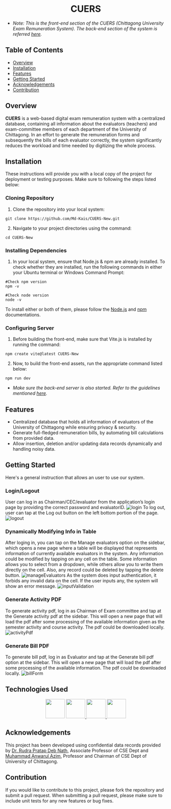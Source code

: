 <link rel="stylesheet" type="text/css" href="README-styles.css">

# <h1 align = "center"> CUERS </h1>
+ _Note: This is the front-end section of the CUERS (Chittagong University Exam Remuneration System). The back-end section of the system is referred [here](https://github.com/Md-Kais/CUERS_SERVER )._
## Table of Contents
- [Overview](#overview)
- [Installation](#installation)
- [Features](#features)
- [Getting Started](#getting-started)
- [Acknowledgements](#acknowledgements)
- [Contribution](#contribution)
## Overview
**CUERS** is a web-based digital exam remuneration system with a centralized database, containing all information about the evaluators (teachers) and exam-committee members of each department of the University of Chittagong. In an effort to generate the remuneration forms and subsequently the bills of each evaluator correctly, the system significantly reduces the workload and time needed by digitizing the whole process.

## Installation
These instructions will provide you with a local copy of the project for deployment or testing purposes. Make sure to following the steps listed below:
### Cloning Repository
1. Clone the repository into your local system:
```
git clone https://github.com/Md-Kais/CUERS-New.git
```
2. Navigate to your project directories using the command:
```
cd CUERS-New
```
### Installing Dependencies
1. In your local system, ensure that Node.js & npm are already installed. To check whether they are installed, run the following commands in either your Ubuntu terminal or Windows Command Prompt:
```
#Check npm version
npm -v 

#Check node version
node -v
```
To install either or both of them, please follow the [Node.js](https://nodejs.org/en/download/package-manager "Node.js installation via package manager") and [npm](https://docs.npmjs.com/downloading-and-installing-node-js-and-npm "Downloading and installing Node.js and npm") documentations.

### Configuring Server
1. Before building the front-end, make sure that Vite.js is installed by running the command:
```
npm create vite@latest CUERS-New
```
2. Now, to build the front-end assets, run the appropriate command listed below:
```
npm run dev
```
* _Make sure the back-end server is also started. Refer to the guidelines mentioned [here](https://github.com/Md-Kais/CUERS_SERVER )._

## Features
* Centralized database that holds all information of evaluators of the University of Chittagong while ensuring privacy & security.
* Generate full-fledged remuneration bills, by automating bill calculations from provided data.
* Allow insertion, deletion and/or updating data records dynamically and handling noisy data.

## Getting Started
Here's a general instruction that allows an user to use our system.
### Login/Logout
User can log in as Chairman/CEC/evaluator from the application’s login page by providing the correct password and evaluatorID.
![login](./src/assets/ChairmanLogin.png)
To log out, user can tap at the Log out button on the left bottom portion of the page.
![logout](./src/assets/Log-out.png)

### Dynamically Modifying Info in Table
After loging in, you can tap on the Manage evaluators option on the sidebar, which opens a new page where a table will be displayed that represents information of currently available evaluators in the system. Any information could be modified by tapping on any cell on the table. Some information allows you to select from a dropdown, while others allow you to write them directly on the cell. Also, any record could be deleted by tapping the delete button.
![manageEvaluators](./src/assets/ManageEvaluators.png)
As the system does input authentication, it forbids any invalid data on the cell. If the user inputs any, the system will show an error message.
![inputValidation](./src/assets/input%20validation.png)

### Generate Activity PDF
To generate activity pdf, log in as Chairman of Exam committee and tap at the Generate activity pdf at the sidebar. This will open a new page that will load the pdf after some processing of the available information given as the semester activity and course activity. The pdf could be downloaded locally.
![activityPdf](./src/assets/activity-pdf.png)

### Generate Bill PDF
To generate bill pdf, log in as Evaluator and tap at the Generate bill pdf option at the sidebar. This will open a new page that will load the pdf after some processing of the available information. The pdf could be downloaded locally.
![billForm](./src/assets/Bill-Form.png)


## Technologies Used
<div class = "img-display" align = "center">
<a href="https://developer.mozilla.org/en-US/docs/Web/JavaScript" ><img src = "src/assets/javascript.svg" id= "js" height="60px" width="60px"
/></a>
<a href="https://tailwindcss.com/"><img src = "src/assets/tailwindcss.svg" id = "twcss" height="60px" width="60px"
/> </a>
<a href = "https://react.dev/"><img src = "src/assets/react.svg" id="react" height="60px" width="60px"
/> </a>
<a href="https://vitejs.dev/"><img src = "src/assets/vitejs.svg" id="vite" height="60px" width="60px"
/> </a>
</div>

## Acknowledgements
This project has been developed using confidential data records provided by [Dr. Rudra Pratap Deb Nath](https://www.cu.ac.bd/public_profile/index.php?ein=5168), Associate Professor of CSE Dept and [Muhammad Anwarul Azim](https://cu.ac.bd/public_profile/index.php?ein=3904), Professor and Chairman of CSE Dept of University of Chittagong.

## Contribution
If you would like to contribute to this project, please fork the repository and submit a pull request. When submitting a pull request, please make sure to include unit tests for any new features or bug fixes.